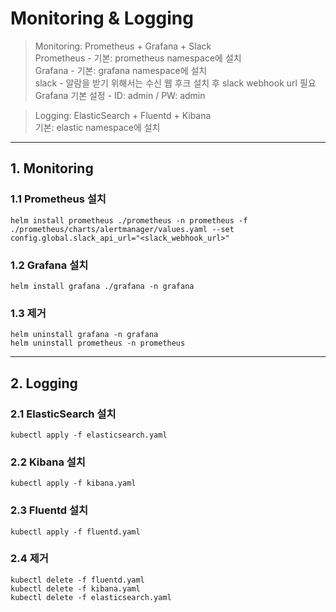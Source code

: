 
# Monitoring & Logging
> Monitoring: Prometheus + Grafana + Slack  
> Prometheus - 기본: prometheus namespace에 설치  
> Grafana - 기본: grafana namespace에 설치  
> slack - 알람을 받기 위해서는 수신 웹 후크 설치 후 slack webhook url 필요  
> Grafana 기본 설정 - ID: admin / PW: admin  

> Logging: ElasticSearch + Fluentd + Kibana  
> 기본: elastic namespace에 설치
***
## 1. Monitoring

### 1.1 Prometheus 설치
    helm install prometheus ./prometheus -n prometheus -f ./prometheus/charts/alertmanager/values.yaml --set config.global.slack_api_url="<slack_webhook_url>"
### 1.2 Grafana 설치
    helm install grafana ./grafana -n grafana
### 1.3 제거
    helm uninstall grafana -n grafana
    helm uninstall prometheus -n prometheus

***
## 2. Logging

### 2.1 ElasticSearch 설치
    kubectl apply -f elasticsearch.yaml
### 2.2 Kibana 설치
    kubectl apply -f kibana.yaml
### 2.3 Fluentd 설치
    kubectl apply -f fluentd.yaml
### 2.4 제거
    kubectl delete -f fluentd.yaml
    kubectl delete -f kibana.yaml
    kubectl delete -f elasticsearch.yaml
